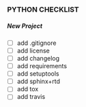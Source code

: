 ### PYTHON CHECKLIST

##### New Project

 - [ ] add .gitignore
 - [ ] add license
 - [ ] add changelog
 - [ ] add requirements
 - [ ] add setuptools
 - [ ] add sphinx+rtd
 - [ ] add tox
 - [ ] add travis
